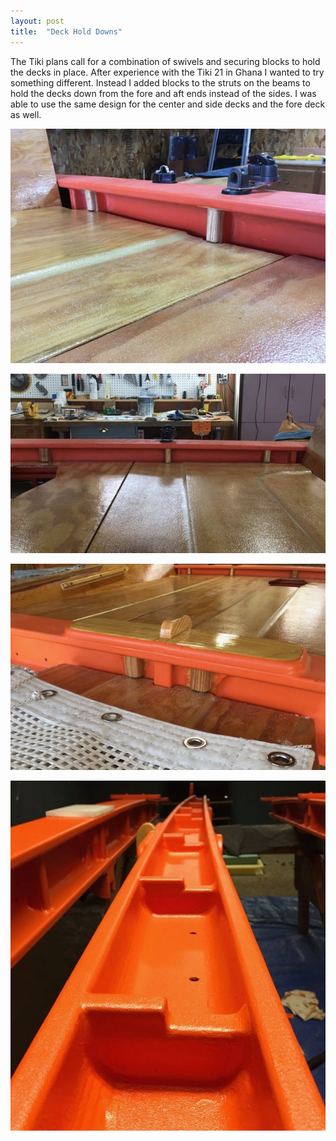 ```yaml
---
layout: post
title:  "Deck Hold Downs"
---
```


The Tiki plans call for a combination of swivels and securing blocks to hold the decks in place. After experience with the Tiki 21 in Ghana I wanted to try something different. Instead I added blocks to the struts on the beams to hold the decks down from the fore and aft ends instead of the sides. I was able to use the same design for the center and side decks and the fore deck as well.

![Side Deck](/assets/images/hold-downs-1.jpg)

![Center and Side Decks](/assets/images/hold-downs-2.jpg)

![Fore Deck](/assets/images/hold-downs-3.jpg)

![Painted Up](/assets/images/hold-downs-4.jpg)
